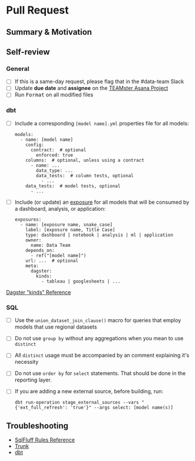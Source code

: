 # Pull Request

## Summary & Motivation

[//]: # "When merged, this pull request will..."

## Self-review

### General

- [ ] If this is a same-day request, please flag that in the #data-team Slack
- [ ] Update **due date** and **assignee** on the
      [TEAMster Asana Project](https://app.asana.com/0/1205971774138578/1205971926225838)
- [ ] Run <kbd>Format</kbd> on all modified files

### dbt

- [ ] Include a corresponding `[model name].yml` properties file for all models:

      models:
        - name: [model name]
          config:
            contract:  # optional
              enforced: true
          columns:  # optional, unless using a contract
            - name: ...
              data_type: ...
              data_tests:  # column tests, optional
                - ...
          data_tests:  # model tests, optional
            - ...

- [ ] Include (or update) an
      [exposure](https://docs.getdbt.com/reference/exposure-properties) for all
      models that will be consumed by a dashboard, analysis, or application:

      exposures:
        - name: [exposure name, snake_case]
          label: [exposure name, Title Case]
          type: dashboard | notebook | analysis | ml | application
          owner:
            name: Data Team
          depends_on:
            - ref("[model name]")
          url: ...  # optional
          meta:
            dagster:
              kinds:
                - tableau | googlesheets | ...

[Dagster "kinds" Reference](https://docs.dagster.io/guides/build/assets/metadata-and-tags/kind-tags#supported-icons)

### SQL

- [ ] Use the `union_dataset_join_clause()` macro for queries that employ models
      that use regional datasets
- [ ] Do not use `group by` without any aggregations when you mean to use
      `distinct`
- [ ] All `distinct` usage must be accompanied by an comment explaining it's
      necessity
- [ ] Do not use `order by` for `select` statements. That should be done in the
      reporting layer.
- [ ] If you are adding a new external source, before building, run:

      dbt run-operation stage_external_sources --vars "{'ext_full_refresh': 'true'}" --args select: [model name(s)]

## Troubleshooting

- [SqlFluff Rules Reference](https://docs.sqlfluff.com/en/stable/rules.html)
- [Trunk](https://teamschools.github.io/teamster/CONTRIBUTING/#trunk)
- [dbt](https://teamschools.github.io/teamster/CONTRIBUTING/#dbt-cloud_1)
